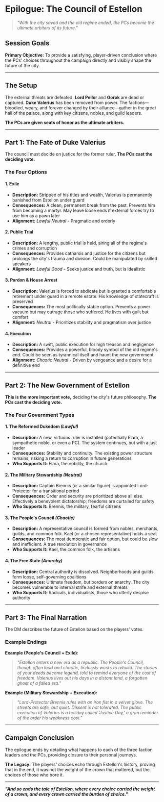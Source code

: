 # Epilogue: The Council of Estellon

> *"With the city saved and the old regime ended, the PCs become the ultimate arbiters of its future."*

## Session Goals

**Primary Objective:** To provide a satisfying, player-driven conclusion where the PCs' choices throughout the campaign directly and visibly shape the future of the city.

---

## The Setup

The external threats are defeated. **Lord Pellor** and **Gorok** are dead or captured. **Duke Valerius** has been removed from power. The factions—bloodied, weary, and forever changed by their alliance—gather in the great hall of the palace, along with key citizens, nobles, and guild leaders. 

**The PCs are given seats of honor as the ultimate arbiters.**

---

## Part 1: The Fate of Duke Valerius

The council must decide on justice for the former ruler. **The PCs cast the deciding vote.**

### The Four Options

#### 1. Exile
- **Description:** Stripped of his titles and wealth, Valerius is permanently banished from Estellon under guard
- **Consequences:** A clean, permanent break from the past. Prevents him from becoming a martyr. May leave loose ends if external forces try to use him as a pawn later
- **Alignment:** *Lawful Neutral* - Pragmatic and orderly

#### 2. Public Trial  
- **Description:** A lengthy, public trial is held, airing all of the regime's crimes and corruption
- **Consequences:** Provides catharsis and justice for the citizens but prolongs the city's trauma and division. Could be manipulated by skilled speakers
- **Alignment:** *Lawful Good* - Seeks justice and truth, but is idealistic

#### 3. Pardon & House Arrest
- **Description:** Valerius is forced to abdicate but is granted a comfortable retirement under guard in a remote estate. His knowledge of statecraft is preserved
- **Consequences:** The most politically stable option. Prevents a power vacuum but may outrage those who suffered. He lives with guilt but comfort
- **Alignment:** *Neutral* - Prioritizes stability and pragmatism over justice

#### 4. Execution
- **Description:** A swift, public execution for high treason and negligence
- **Consequences:** Provides a powerful, bloody symbol of the old regime's end. Could be seen as tyrannical itself and haunt the new government
- **Alignment:** *Chaotic Neutral* - Driven by vengeance and a desire for a definitive end

---

## Part 2: The New Government of Estellon

**This is the more important vote,** deciding the city's future philosophy. **The PCs cast the deciding vote.**

### The Four Government Types

#### 1. The Reformed Dukedom *(Lawful)*
- **Description:** A new, virtuous ruler is installed (potentially Elara, a sympathetic noble, or even a PC). The system continues, but with a just leader
- **Consequences:** Stability and continuity. The existing power structure remains, risking a return to corruption in future generations
- **Who Supports It:** Elara, the nobility, the church

#### 2. The Military Stewardship *(Neutral)*
- **Description:** Captain Brennis (or a similar figure) is appointed Lord-Protector for a transitional period
- **Consequences:** Order and security are prioritized above all else. Effectively a benevolent dictatorship; freedoms are curtailed for safety
- **Who Supports It:** Brennis, the military, fearful citizens

#### 3. The People's Council *(Chaotic)*
- **Description:** A representative council is formed from nobles, merchants, guilds, and common folk. Kael (or a chosen representative) holds a seat
- **Consequences:** The most democratic and fair option, but could be slow and inefficient. A true revolution in governance
- **Who Supports It:** Kael, the common folk, the artisans

#### 4. The Free State *(Anarchy)*
- **Description:** Central authority is dissolved. Neighborhoods and guilds form loose, self-governing coalitions
- **Consequences:** Ultimate freedom, but borders on anarchy. The city becomes vulnerable to internal strife and external threats
- **Who Supports It:** Radicals, individualists, those who utterly despise authority

---

## Part 3: The Final Narration

The DM describes the future of Estellon based on the players' votes.

### Example Endings

**Example (People's Council + Exile):**
> *"Estellon enters a new era as a republic. The People's Council, though often loud and chaotic, tirelessly works to rebuild. The stories of your deeds become legend, told to remind everyone of the cost of freedom. Valerius lives out his days in a distant land, a forgotten ghost of a failed era."*

**Example (Military Stewardship + Execution):**
> *"Lord-Protector Brennis rules with an iron fist in a velvet glove. The streets are safe, but quiet. Dissent is not tolerated. The public execution of Valerius is a holiday called 'Justice Day,' a grim reminder of the order his weakness cost."*

---

## Campaign Conclusion

The epilogue ends by detailing what happens to each of the three faction leaders and the PCs, providing closure to their personal journeys.

**The Legacy:** The players' choices echo through Estellon's history, proving that in the end, it was not the weight of the crown that mattered, but the choices of those who bore it.

---

***"And so ends the tale of Estellon, where every choice carried the weight of a crown, and every crown carried the burden of choice."***